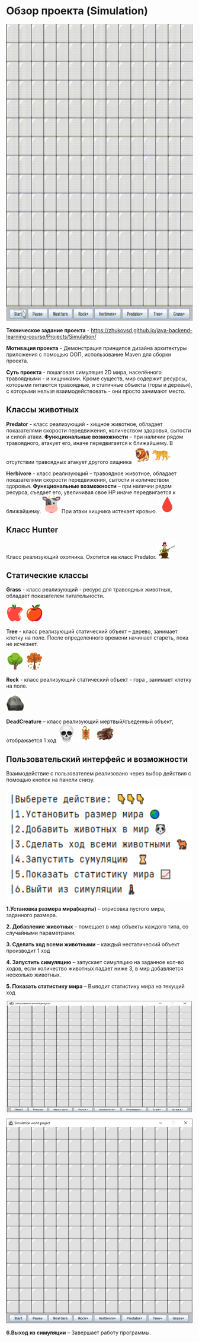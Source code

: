 #                                              Обзор проекта (Simulation)
<img src="https://github.com/AleksandrKamen/Simulation-World/blob/master/Picture/Simulation-world-project-2023-10-29-15-02-15.gif" width="800" height="800" />


**Техническое задание проекта** -  https://zhukovsd.github.io/java-backend-learning-course/Projects/Simulation/

**Мотивация проекта** - Демонстрация принципов дизайна архитектуры приложения с помощью ООП, использование Maven для сборки проекта.
	
**Суть проекта** - пошаговая симуляция 2D мира, населённого травоядными - и хищниками. Кроме существ, мир содержит ресурсы, которыми питаются травоядные, и статичные объекты (горы и деревья), с которыми нельзя взаимодействовать - они просто занимают место.
	
##                                                   **Классы животных** 
  **Predator** - класс реализующий - хищное животное, обладает показателями скорости передвижения, количеством здоровья, сытости и силой атаки.  **Функциональные возможности** – при наличии рядом травоядного, атакует его, иначе передвигается к ближайшему. В отсутствии травоядных атакует другого хищника   ![Image alt](https://github.com/AleksandrKamen/Simulation-World/blob/master/Picture/Swing.Picture/lion.png)  ![Image alt](https://github.com/AleksandrKamen/Simulation-World/blob/master/Picture/Swing.Picture/tiger.png)  

 **Herbivore** - класс реализующий – травоядное животное, обладает показателями скорости передвижения, сытости и количеством здоровья.  **Функциональные возможности** – при наличии рядом ресурса, съедает его, увеличивая свое HP  иначе передвигается к ближайшему.
 ![Image alt](https://github.com/AleksandrKamen/Simulation-World/blob/master/Picture/Swing.Picture/cow.png)  При атаки хищника истекает кровью.  ![Image alt](https://github.com/AleksandrKamen/Simulation-World/blob/master/Picture/Swing.Picture/blood2.png) 
 
 
 ##                                                   **Класс Hunter**
Класс реализующий охотника. Охотится на класс Predator. ![Image alt](https://github.com/AleksandrKamen/Simulation-World/blob/master/Picture/Swing.Picture/hunter.png)  

 
 ## Статические классы
 **Grass** - класс реализующий - ресурс для травоядных животных, обладает показателем питательности. 
 
![Image alt](https://github.com/AleksandrKamen/Simulation-World/blob/master/Picture/Swing.Picture/apple_red.png)  ![Image alt](https://github.com/AleksandrKamen/Simulation-World/blob/master/Picture/Swing.Picture/apple_red_full.png) 
 
 **Tree** - класс реализующий  статический объект – дерево, занимает клетку на поле. После определенного времени начинает стареть, пока не исчезнет.
 
 ![Image alt](https://github.com/AleksandrKamen/Simulation-World/blob/master/Picture/Swing.Picture/tree.png)  ![Image alt](https://github.com/AleksandrKamen/Simulation-World/blob/master/Picture/Swing.Picture/treeSpring.png) 
 
 **Rock** - класс реализующий  статический объект - гора , занимает клетку на поле. 
 
![Image alt](https://github.com/AleksandrKamen/Simulation-World/blob/master/Picture/Swing.Picture/rock.png) 
 
 **DeadCreature** – класс реализующий мертвый/съеденный объект, отображается 1 ход 
![Image alt](https://github.com/AleksandrKamen/Simulation-World/blob/master/Picture/Swing.Picture/skull.png) ![Image alt](https://github.com/AleksandrKamen/Simulation-World/blob/master/Picture/Swing.Picture/tiger_sh.png)  ![Image alt](https://github.com/AleksandrKamen/Simulation-World/blob/master/Picture/Swing.Picture/lion_sh.png)  

## Пользовательский интерфейс  и возможности 

Взаимодействие с пользователем реализовано через выбор действия с помощью кнопок на панели снизу.
 
 
  <p align="center"> <img width="500" height="300" src = https://github.com/AleksandrKamen/Simulation-World/blob/master/Picture/1.png> </p>
  
 **1.Установка размера мира(карты)**  – отрисовка пустого мира, заданного размера.
  
      
 **2. Добавление животных** – помещает в мир объекты каждого типа, со случайными параметрами.
    

 **3. Сделать ход всеми животными** – каждый нестатический объект производит 1 ход
 
   
 **4. Запустить симуляцию**  – запускает симуляцию на заданное кол-во ходов, если количество животных падает ниже 3, в мир  добавляется несколько животных.
  

**5. Показать статистику мира** – Выводит статистику мира на текущий ход

 <p align="center"> <img width="500" height="300" src =  https://github.com/AleksandrKamen/Simulation-World/blob/master/Picture/Swing.Picture/bottom.png> </p>
 
![Image alt](https://github.com/AleksandrKamen/Simulation-World/blob/master/Picture/Swing.Picture/bottom.PNG) 

  **6.Выход из симуляции** – Завершает работу программы. 

  



    
   
